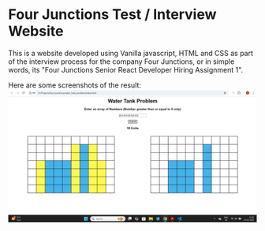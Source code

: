 # Four Junctions Test / Interview Website

This is a website developed using Vanilla javascript, HTML and CSS as part of the interview process for the company Four Junctions, or in simple words, its "Four Junctions Senior React Developer Hiring Assignment 1".

Here are some screenshots of the result:
![Water Tank Sample](https://github.com/shivaramr/waterTankProblem4Junctions/blob/master/waterTankProb.png)

